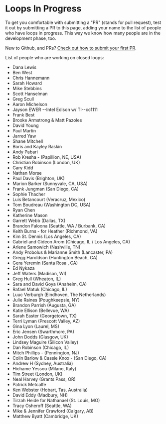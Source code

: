 # Loops In Progress

To get you comfortable with submitting a "PR" (stands for pull request), test it out by submitting a PR to this page, adding your name to the list of people who have loops in progress. This way we know how many people are in the development phase, too.

New to Github, and PRs? [Check out how to submit your first PR](../../../../docs/docs/Resources/my-first-pr.md).

List of people who are working on closed loops:

- Dana Lewis
- Ben West
- Chris Hannemann
- Sarah Howard
- Mike Stebbins
- Scott Hanselman
- Greg Scull
- Aaron Michelson
- Jayson EWER --Intel Edison w/ TI--cc1111
- Frank Best
- Brooke Armstrong & Matt Pazoles
- David Young
- Paul Martin
- Jarred Yaw
- Shane Mitchell
- Boris and Kayley Raskin
- Andy Pabari
- Rob Kresha - (Papillion, NE, USA)
- Christian Robinson (London, UK)
- Gary Kidd
- Nathan Morse
- Paul Davis (Brighton, UK)
- Marion Barker (Sunnyvale, CA, USA)
- Frank Jungman (San Diego, CA)
- Sophie Thacher
- Luis Betancourt (Veracruz, Mexico)
- Tom Boudreau (Washington DC, USA)
- Ryan Chen
- Katherine Mason
- Garrett Webb (Dallas, TX)
- Brandon Faloona (Seattle, WA / Burbank, CA)
- Keith Burns - for Heather (Richmond, VA)
- Kim St. Dennis (Los Angeles, CA)
- Gabriel and Gideon Arom (Chicago, IL / Los Angeles, CA)
- Arlene Samowich (Nashville, TN)
- Andy Probolus & Marianne Smith (Lancaster, PA)
- Gregg Haroldson (Huntington Beach, CA)
- Gera Yeremin (Santa Rosa , CA)
- Ed Nykaza
- Jeff Waters (Madison, WI)
- Greg Hull (Wheaton, IL)
- Sara and David Goya (Anaheim, CA)
- Rafael Matuk (Chicago, IL)
- Luuc Verburgh (Eindhoven, The Netherlands)
- Julie Raines (Poughkeepsie, NY)
- Brandon Parrish (Augusta, GA)
- Katie Ellison (Bellevue, WA)
- Sarah Easter (Georgetown, TX)
- Terri Lyman (Prescott Valley, AZ)
- Gina Lyon (Laurel, MS)
- Eric Jensen (Swarthmore, PA)
- John Dodds (Glasgow, UK)
- Lindsey Maguire (Silicon Valley)
- Dan Robinson (Chicago, IL)
- Mitch Phillips - (Pennington, NJ)
- Colin Barlow & Cassie Knox - (San Diego, CA)
- Andrew H (Sydney, Australia)
- Hichame Yessou (Milano, Italy)
- Tim Street (London, UK)
- Neal Harvey (Grants Pass, OR)
- Patrick Metcalfe
- Ken Webster (Hobart, Tas, Australia)
- David Eddy (Madbury, NH)
- Tirzah Heide for Nathanael (St. Louis, MO)
- Tracy Osheroff (Seattle, WA)
- Mike & Jennifer Crawford (Calgary, AB)
- Matthew Byatt (Cambridge, UK)
